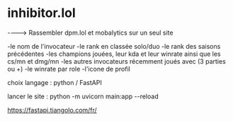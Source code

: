 # inhibitor.lol

----> Rassembler dpm.lol et mobalytics sur un seul site 

-le nom de l'invocateur
-le rank en classée solo/duo
-le rank des saisons précédentes
-les champions jouées, leur kda et leur winrate ainsi que les cs/mn et dmg/mn
-les autres invocateurs récemment joués avec (3 parties ou +)
-le winrate par role
-l'icone de profil

choix langage : python / FastAPI

lancer le site : python -m uvicorn main:app --reload

https://fastapi.tiangolo.com/fr/